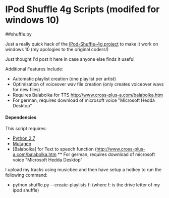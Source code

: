 # IPod Shuffle 4g Scripts (modifed for windows 10)

##shuffle.py

Just a really quick hack of the [IPod-Shuffle-4g project](https://github.com/nims11/IPod-Shuffle-4g) to make it work on windows 10
(my apologies to the original coders!)

Just thought I'd post it here in case anyone else finds it useful

Additional Features Include:
* Automatic playlist creation (one playlist per artist)
* Optimisation of voiceover wav file creation (only creates voiceover wavs for new files)
* Requires Balabolka for TTS http://www.cross-plus-a.com/balabolka.htm
* For german, requires download of microsoft voice "Microsoft Hedda Desktop"

#### Dependencies

This script requires:

* [Python 2.7](http://www.python.org/download/releases/2.7/)
* [Mutagen](https://code.google.com/p/mutagen/)
* [Balabolka] for Text to speech function (http://www.cross-plus-a.com/balabolka.htm
** For german, requires download of microsoft voice "Microsoft Hedda Desktop"

I upload my tracks using musicbee and then have setup a hotkey to run the following command:
* python shuffle.py --create-playlists f: (where f: is the drive letter of my ipod shuffle)
